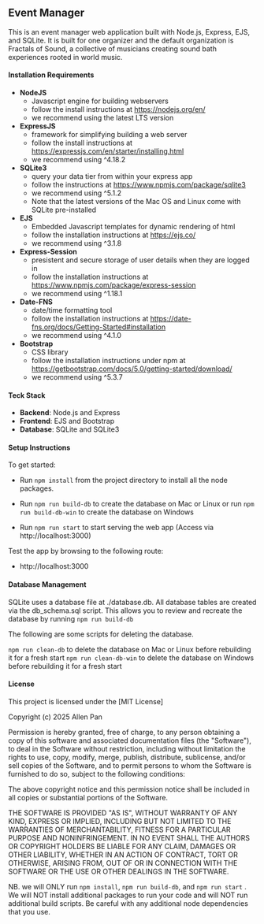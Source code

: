 ##  Event Manager ##
This is an event manager web application built with Node.js, Express, EJS, and SQLite. It is built for one organizer and the default organization is Fractals of Sound, a collective of musicians creating sound bath experiences rooted in world music.

#### Installation Requirements ####

* **NodeJS** 
    - Javascript engine for building webservers
    - follow the install instructions at https://nodejs.org/en/
    - we recommend using the latest LTS version
* **ExpressJS**
    - framework for simplifying building a web server
    - follow the install instructions at https://expressjs.com/en/starter/installing.html
    - we recommend using ^4.18.2
* **SQLite3** 
    - query your data tier from within your express app
    - follow the instructions at https://www.npmjs.com/package/sqlite3
    - we recommend using ^5.1.2
    - Note that the latest versions of the Mac OS and Linux come with SQLite pre-installed
* **EJS**
    - Embedded Javascript templates for dynamic rendering of html
    - follow the installation instructions at https://ejs.co/
    - we recommend using ^3.1.8
* **Express-Session**
    - presistent and secure storage of user details when they are logged in
    - follow the installation instructions at https://www.npmjs.com/package/express-session
    - we recommend using ^1.18.1
* **Date-FNS**
    - date/time formatting tool
    - follow the installation instructions at https://date-fns.org/docs/Getting-Started#installation
    - we recommend using ^4.1.0
* **Bootstrap**
    - CSS library
    - follow the installation instructions under npm at https://getbootstrap.com/docs/5.0/getting-started/download/
    - we recommend using ^5.3.7

#### Teck Stack ####
* **Backend**: Node.js and Express
* **Frontend**: EJS and Bootstrap 
* **Database**: SQLite and SQLite3


#### Setup Instructions ####

To get started:

* Run ```npm install``` from the project directory to install all the node packages.

* Run ```npm run build-db``` to create the database on Mac or Linux 
or run ```npm run build-db-win``` to create the database on Windows

* Run ```npm run start``` to start serving the web app (Access via http://localhost:3000)

Test the app by browsing to the following route:

* http://localhost:3000

#### Database Management ####

SQLite uses a database file at ./database.db. All database tables are created via the db_schema.sql script. This allows you to review and recreate the database by running ```npm run build-db```

The following are some scripts for deleting the database.

```npm run clean-db``` to delete the database on Mac or Linux before rebuilding it for a fresh start
```npm run clean-db-win``` to delete the database on Windows before rebuilding it for a fresh start

#### License ####
This project is licensed under the [MIT License]

Copyright (c) 2025 Allen Pan

Permission is hereby granted, free of charge, to any person obtaining a copy
of this software and associated documentation files (the "Software"), to deal
in the Software without restriction, including without limitation the rights
to use, copy, modify, merge, publish, distribute, sublicense, and/or sell
copies of the Software, and to permit persons to whom the Software is
furnished to do so, subject to the following conditions:

The above copyright notice and this permission notice shall be included in all
copies or substantial portions of the Software.

THE SOFTWARE IS PROVIDED "AS IS", WITHOUT WARRANTY OF ANY KIND, EXPRESS OR
IMPLIED, INCLUDING BUT NOT LIMITED TO THE WARRANTIES OF MERCHANTABILITY,
FITNESS FOR A PARTICULAR PURPOSE AND NONINFRINGEMENT. IN NO EVENT SHALL THE
AUTHORS OR COPYRIGHT HOLDERS BE LIABLE FOR ANY CLAIM, DAMAGES OR OTHER
LIABILITY, WHETHER IN AN ACTION OF CONTRACT, TORT OR OTHERWISE, ARISING FROM,
OUT OF OR IN CONNECTION WITH THE SOFTWARE OR THE USE OR OTHER DEALINGS IN THE
SOFTWARE.

NB. we will ONLY run ```npm install```, ```npm run build-db```, and ```npm run start``` . We will NOT install additional packages to run your code and will NOT run additional build scripts. Be careful with any additional node dependencies that you use.


